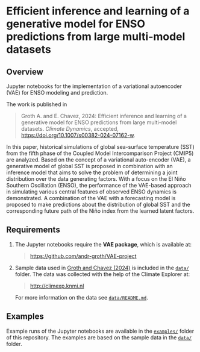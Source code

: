 # Efficient inference and learning of a generative model for ENSO predictions from large multi-model datasets

## Overview

Jupyter notebooks for the implementation of a variational autoencoder (VAE) for ENSO modeling and prediction.

The work is published in

> Groth A. and E. Chavez, 2024:  Efficient inference and learning of a generative model for ENSO predictions from large multi-model datasets. _Climate Dynamics_, accepted, https://doi.org/10.1007/s00382-024-07162-w.

In this paper, historical simulations of global sea-surface temperature (SST) from the fifth phase of the Coupled Model Intercomparison Project (CMIP5) are analyzed. Based on the concept of a variational auto-encoder (VAE), a generative model of global SST is proposed in combination with an inference model that aims to solve the problem of determining a joint distribution over the data generating factors. With a focus on the El Niño Southern Oscillation (ENSO), the performance of the VAE-based approach in simulating various central features of observed ENSO dynamics is demonstrated. A combination of the VAE with a forecasting model is proposed to make predictions about the distribution of global SST and the corresponding future path of the Niño index from the learned latent factors.

## Requirements

1. The Jupyter notebooks require the __VAE package__, which is available at:

    > https://github.com/andr-groth/VAE-project

2. Sample data used in [Groth and Chavez (2024)](https://doi.org/10.1007/s00382-024-07162-w) is included in the [`data/`](/data/) folder. The data was collected with the help of the Climate Explorer at:

    > http://climexp.knmi.nl

    For more information on the data see [`data/README.md`](/data/README.md).

## Examples

Example runs of the Jupyter notebooks are available in the [`examples/`](/examples/) folder of this repository. The examples are based on the sample data in the [`data/`](/data/) folder.